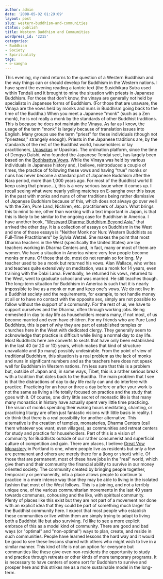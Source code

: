 ```yaml
---
author: admin
date: '2008-05-02 01:29:09'
layout: post
slug: western-buddhism-and-communities
status: publish
title: Western Buddhism and Communities
wordpress_id: '2215'
categories:
- Buddhism
- Society
- Spirituality
tags:
- e-sangha
---
```


This evening, my mind returns to the question of a Western Buddhism and
the way things can or should develop for Buddhism in the Western
nations. I have spent the evening reading a tantric text (the
Susidhikara Sutra used within Tendai) and it brought to mine the
situation with priests in Japanese Buddhism. For those that don't know,
the vinaya are generally not held by specialists in Japanese forms of
Buddhism. (For those that are unaware, the Vinaya are the vows held by
monks and nuns in Buddhism going back to the time of the Buddha.) When
you meet a Japanese "monk" (such as a Zen monk), he is not really a monk
by the standards of other Buddhist traditions. This is because he does
not maintain the Vinaya. As far as I know, the usage of the term "monk"
is largely because of translation issues into English. Many groups use
the term "priest" for these individuals (though not "priestess,"
strangely enough). Priests in the Japanese traditions are, by the
standards of the rest of the Buddhist world, householders or lay
practitioners, [Upasakas](http://en.wikipedia.org/wiki/Upasaka) or
Upasikas. The ordination platform, since the time of Dengyo Daishi, who
founded the Japanese Tendai sect, has largely been based on the
[Bodhisattva Vows](http://en.wikipedia.org/wiki/Bodhisattva_vows). While
the Vinaya was held by various individuals in Japanese history and, I
believe, reintroduced a couple of times, the practice of following these
vows and having "true" monks or nuns has never become a standard part of
Japanese Buddhism after the Nara period, more than 1,000 years ago. For
most of the Buddhist world (I keep using that phrase...), this is a very
serious issue when it comes up. I recall seeing what were nearly yelling
matches on E-sangha over this issue in the past with monks and nuns of
other traditions being rather dismissive of Japanese Buddhism because of
this, which does not always go over well with the Zen, Pure Land,
Nichiren, etc. practitioners of Japan. What brings this to mind to me,
other than working with a text important in Japan, is that this is
likely to be similar to the ongoing case for Buddhism in America. I have
another book, "[Westward Dharma: Buddhism Beyond
Asia](http://www.amazon.com/Westward-Dharma-Buddhism-beyond-Asia/dp/0520234901/),"
that arrived the other day. It is a collection of essays on Buddhism in
the West and one of those essays is "Neither Monk nor Nun: Western
Buddhists as Full-Time Practitioners" by Sylvia Wetzel. She makes the
point that most Dharma teachers in the West (specifically the United
States) are lay teachers working in Dharma Centers and, in fact, many or
most of them are women. We have a situation in America where very few
people become monks or nuns. Of those that do, most do not remain so for
long. My teacher used to be a monk but returned his vows. Alan Wallace,
who writes and teaches quite extensively on meditation, was a monk for
14 years, even training with the Dalai Lama. Eventually, he returned his
vows, returned to the West, went to graduate school and was married. He
still teaches though. The long-term situation for Buddhism in America is
such that it is nearly impossible to live as a monk or nun and keep
one's vows. We do not live in a Buddhist society and the requirements,
for example, to not handle money at all or to have no contact with the
opposite sex, simply are not possible to follow without the support of a
community. For the rest of us, we have to support ourselves and the
Dharma, often through working jobs. Being enmeshed in day to day life as
householders means many, if not most, of us become married and even have
children. For my friends who are Pure Land Buddhists, this is part of
why they are part of established temples or churches here in the West
with dedicated clergy. They generally seem to acknowledge that practice
is difficult while living a normal day to day life. Most Buddhists here
are converts to sects that have only been established in the last 40 (or
20 or 10) years, which makes that kind of structure unavailable and (to
many) possibly undesirable. From the point of view of traditional
Buddhism, this situation is a real problem as the lack of monks and nuns
in significant numbers and as the teachers here does not speak well for
Buddhism in Western nations. I'm less sure that this is a problem but,
outside of Japan and, in some ways, Tibet, this is a rather serious
break with a tradition that dates back to the Buddha. The main problem
that I see is that the distractions of day to day life really can and do
interfere with practice. Practicing for an hour or three a day before or
after your work is not the same as living a life totally focused on
practice and the study that goes with it. Of course, one dirty little
secret of monastic life is that many many monastics in history have
actually spent very little time practicing. The vision of monks spending
their waking hours meditating, chanting, or practicing liturgy are often
just fantastic visions with little basis in reality. I do think that
there is a real possibility for another alternative. This alternative is
the creation of temples, monasteries, Dharma Centers (call them whatever
you want, even villages), as communities and retreat centers for study
and practice for householders. Part of this is a vision of community for
Buddhists outside of our rather consumerist and superficial culture of
competition and gain. There are places, I believe [Great Vow
Monastery](http://www.greatvow.org/) in Portland is one, where people
live as residents but only a few are permanent and others are merely
there for a (long or short) while. Of those that are permanent, most of
these have jobs in the "real" world, which give them and their community
the financial ability to survive in our money oriented society. The
community created by bringing people together, temporarily or
permanently, into a place allows people to continue to practice in a
more intense way than they may be able to living in the isolated fashion
that most of the West follows. This is a joining, and not a terribly
unique one, of the various communitarian movements in the last 40 years
towards communes, cohousing and the like, with spiritual community.
Plenty of places like this exist but they are not part of a movement nor
done with an explicit idea that they could be part of something much
larger for the Buddhist community here. I expect that most people who
establish these communities or live within them are simply trying to
adapt to living both a Buddhist life but also surviving. I'd like to see
a more explicit embrace of this as a model kind of community. There are
good and bad ways (or "optimal" and "non-optimal") ways to plan, create,
and reside in such communities. People have learned lessons the hard way
and it would be good to see these lessons shared with others who might
wish to live in a similar manner. This kind of life is not an option for
everyone but communities like these give even non-residents the
opportunity to study and practice through retreats or other kinds of
more temporary programs. It is necessary to have centers of some sort
for Buddhism to survive and prosper here and this strikes me as a more
sustainable model in the long-term.
